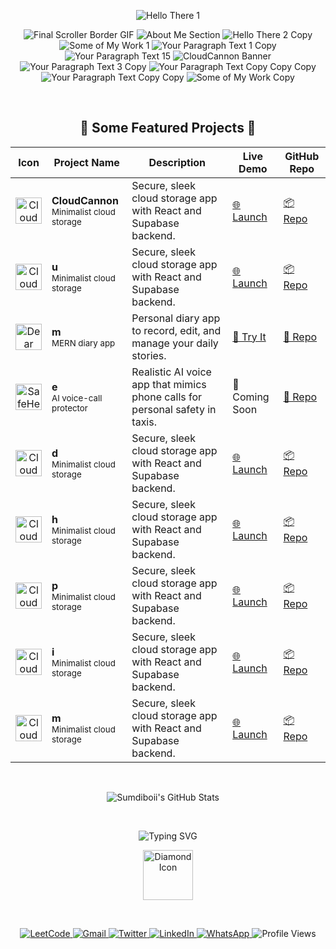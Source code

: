 

<p align="center">
  
  <img src="read-me-images/Hello there ! (1).png" alt="Hello There 1" />
 
</p>



<p align="center">
  
  <img src="read-me-images/final-scroller-border-ezgif.com-optimize.gif" alt="Final Scroller Border GIF" />
  
  <img src="read-me-images/aboutme.png" alt="About Me Section" />
  
  <img src="read-me-images/Copy of Hello there ! (2).png" alt="Hello There 2 Copy" />
  
  <img src="read-me-images/Some of my work (1).png" alt="Some of My Work 1" />

  <img src="read-me-images/Copy of Your paragraph text (1).png" alt="Your Paragraph Text 1 Copy" />
  
  <img src="read-me-images/Your paragraph text (15).png" alt="Your Paragraph Text 15" />

  <img src="read-me-images/Copy of Copy of Your paragraph text (1).png" alt="CloudCannon Banner" />
  
  <img src="read-me-images/Copy of Your paragraph text (3).png" alt="Your Paragraph Text 3 Copy" />
  
  <img src="read-me-images/Copy of Copy of Copy of Your paragraph text.png" alt="Your Paragraph Text Copy Copy Copy" />
  
  <img src="read-me-images/Copy of Copy of Your paragraph text.png" alt="Your Paragraph Text Copy Copy" />
  
  <img src="read-me-images/Copy of Some of my work.png" alt="Some of My Work Copy" />
  
</p>

<br>

<h2 align="center">🚀 Some Featured Projects 🗿</h2>

<table align="center">
  <thead>
    <tr>
      <th>Icon</th>
      <th>Project Name</th>
      <th>Description</th>
      <th>Live Demo</th>
      <th>GitHub Repo</th>
    </tr>
  </thead>
  <tbody>
    <tr>
      <td align="center">
        <img src="https://img.icons8.com/fluency/48/cloud.png" width="42" alt="CloudCannon Icon"/>
      </td>
      <td><strong>CloudCannon</strong><br/><sub>Minimalist cloud storage</sub></td>
      <td>Secure, sleek cloud storage app with React and Supabase backend.</td>
      <td><a href="https://cloudcannon.vercel.app" target="_blank">🌐 Launch</a></td>
      <td><a href="https://github.com/sumdiboii/cloudcannon" target="_blank">📦 Repo</a></td>
    </tr>
    <tr>
      <td align="center">
        <img src="read-me-images/table-images/pikachu.png" width="42" alt="CloudCannon Icon"/>
      </td>
      <td><strong>u</strong><br/><sub>Minimalist cloud storage</sub></td>
      <td>Secure, sleek cloud storage app with React and Supabase backend.</td>
      <td><a href="https://cloudcannon.vercel.app" target="_blank">🌐 Launch</a></td>
      <td><a href="https://github.com/sumdiboii/cloudcannon" target="_blank">📦 Repo</a></td>
    </tr>
    <tr>
      <td align="center">
        <img src="read-me-images/table-images/nuclear-bomb (1).png" width="42" alt="Dear Diary Icon"/>
      </td>
      <td><strong>m</strong><br/><sub>MERN diary app</sub></td>
      <td>Personal diary app to record, edit, and manage your daily stories.</td>
      <td><a href="https://dear-diary.vercel.app" target="_blank">📖 Try It</a></td>
      <td><a href="https://github.com/sumdiboii/dear-diary" target="_blank">📘 Repo</a></td>
    </tr>
    <tr>
      <td align="center">
        <img src="read-me-images/table-images/shield.png" width="42" alt="SafeHer Icon"/>
      </td>
      <td><strong>e</strong><br/><sub>AI voice-call protector</sub></td>
      <td>Realistic AI voice app that mimics phone calls for personal safety in taxis.</td>
      <td>🚧 Coming Soon</td>
      <td><a href="https://github.com/sumdiboii/safeher" target="_blank">🔧 Repo</a></td>
    </tr>
    <tr>
      <td align="center">
        <img src="read-me-images/table-images/curriculum-vitae.png" width="42" alt="CloudCannon Icon"/>
      </td>
      <td><strong>d</strong><br/><sub>Minimalist cloud storage</sub></td>
      <td>Secure, sleek cloud storage app with React and Supabase backend.</td>
      <td><a href="https://cloudcannon.vercel.app" target="_blank">🌐 Launch</a></td>
      <td><a href="https://github.com/sumdiboii/cloudcannon" target="_blank">📦 Repo</a></td>
    </tr>
    <tr>
      <td align="center">
        <img src="read-me-images/table-images/notebook.png" width="42" alt="CloudCannon Icon"/>
      </td>
      <td><strong>h</strong><br/><sub>Minimalist cloud storage</sub></td>
      <td>Secure, sleek cloud storage app with React and Supabase backend.</td>
      <td><a href="https://cloudcannon.vercel.app" target="_blank">🌐 Launch</a></td>
      <td><a href="https://github.com/sumdiboii/cloudcannon" target="_blank">📦 Repo</a></td>
    </tr>
    <tr>
      <td align="center">
        <img src="read-me-images/table-images/calendar.png" width="42" alt="CloudCannon Icon"/>
      </td>
      <td><strong>p</strong><br/><sub>Minimalist cloud storage</sub></td>
      <td>Secure, sleek cloud storage app with React and Supabase backend.</td>
      <td><a href="https://cloudcannon.vercel.app" target="_blank">🌐 Launch</a></td>
      <td><a href="https://github.com/sumdiboii/cloudcannon" target="_blank">📦 Repo</a></td>
    </tr>
    <tr>
      <td align="center">
        <img src="read-me-images/table-images/satellite.png" width="42" alt="CloudCannon Icon"/>
      </td>
      <td><strong>i</strong><br/><sub>Minimalist cloud storage</sub></td>
      <td>Secure, sleek cloud storage app with React and Supabase backend.</td>
      <td><a href="https://cloudcannon.vercel.app" target="_blank">🌐 Launch</a></td>
      <td><a href="https://github.com/sumdiboii/cloudcannon" target="_blank">📦 Repo</a></td>
    </tr>
    <tr>
      <td align="center">
        <img src="read-me-images/table-images/protection.png" width="42" alt="CloudCannon Icon"/>
      </td>
      <td><strong>m</strong><br/><sub>Minimalist cloud storage</sub></td>
      <td>Secure, sleek cloud storage app with React and Supabase backend.</td>
      <td><a href="https://cloudcannon.vercel.app" target="_blank">🌐 Launch</a></td>
      <td><a href="https://github.com/sumdiboii/cloudcannon" target="_blank">📦 Repo</a></td>
    </tr>
  </tbody>
</table>



<br>

<p align="center">
  <img src="https://github-readme-stats.vercel.app/api?username=Sumdiboii&show_icons=true&count_private=true&theme=radical&text_color=780ea4&icon_color=780ea4" alt="Sumdiboii's GitHub Stats" /> &nbsp;&nbsp;&nbsp;
  
</p>

<br>

<!-- TITLE with Animated Typing Effect -->
<p align="center">
  <img src="https://readme-typing-svg.demolab.com?font=Fira+Code&pause=1000&color=780ea4&center=true&vCenter=true&width=500&lines=Polishing+Ideas+into+Code.;Every+line+a+step+closer+to+perfection.;Turning+complexity+into+clarity.;Let+the+code+speak+for+itself." alt="Typing SVG" />
</p>

<p align="center">
  <img src="https://img.icons8.com/ios-filled/100/780ea4/diamond.png" width="80" alt="Diamond Icon" />
</p>

<br>

<p align="center">
  <a href="https://leetcode.com/sumedhiscodinglol/">
    <img src="https://img.shields.io/badge/-LeetCode-780ea4?style=for-the-badge&logo=leetcode&logoColor=white" alt="LeetCode" />
  </a>
  
<a href="https://mail.google.com/mail/?view=cm&fs=1&to=sumedh.pimplikar22@pccoepune.org" target="_blank" rel="noopener noreferrer">
  <img src="https://img.shields.io/badge/-Gmail-780ea4?style=for-the-badge&logo=gmail&logoColor=white" alt="Gmail" />
</a>

  <a href="https://twitter.com/@SAP89506300">
    <img src="https://img.shields.io/badge/-Twitter-780ea4?style=for-the-badge&logo=twitter&logoColor=white" alt="Twitter" />
  </a>
  
  <a href="https://linkedin.com/in/sumedh-pimplikar">
    <img src="https://img.shields.io/badge/-LinkedIn-780ea4?style=for-the-badge&logo=linkedin&logoColor=white" alt="LinkedIn" />
  </a>
  
  <a href="https://wa.me/919922391450">
    <img src="https://img.shields.io/badge/-WhatsApp-780ea4?style=for-the-badge&logo=whatsapp&logoColor=white" alt="WhatsApp" />
  </a>

   <img src="https://komarev.com/ghpvc/?username=Sumdiboii&style=for-the-badge&color=780ea4" alt="Profile Views" />
   
</p>
